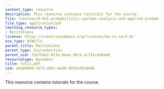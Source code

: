 ```yaml
---
content_type: resource
description: This resource contains tutorials for the course.
file: /courses/6-041-probabilistic-systems-analysis-and-applied-probability-spring-2006/ebeb04dd1673a6b3bed90252e7b1d446_tut11.pdf
file_type: application/pdf
learning_resource_types:
- Recitations
license: https://creativecommons.org/licenses/by-nc-sa/4.0/
ocw_type: OCWFile
parent_title: Recitations
parent_type: CourseSection
parent_uid: 72e75de2-011e-beee-30c9-acf41ced8ab8
resourcetype: Document
title: tut11.pdf
uid: ebeb04dd-1673-a6b3-bed9-0252e7b1d446
---
```

This resource contains tutorials for the course.